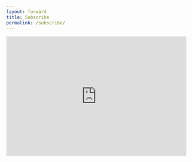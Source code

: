 ```yaml
---
layout: forward
title: Subscribe
permalink: /subscribe/
---
```


<iframe src="https://link.substack.com/embed" width="480" height="320" style="border:1px solid #EEE; background:white;" frameborder="0" scrolling="no"></iframe>
